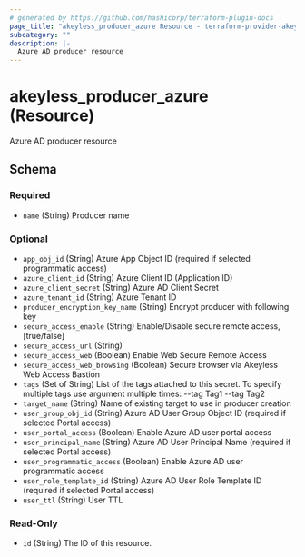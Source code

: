 ```yaml
---
# generated by https://github.com/hashicorp/terraform-plugin-docs
page_title: "akeyless_producer_azure Resource - terraform-provider-akeyless"
subcategory: ""
description: |-
  Azure AD producer resource
---
```


# akeyless_producer_azure (Resource)

Azure AD producer resource



<!-- schema generated by tfplugindocs -->
## Schema

### Required

- `name` (String) Producer name

### Optional

- `app_obj_id` (String) Azure App Object ID (required if selected programmatic access)
- `azure_client_id` (String) Azure Client ID (Application ID)
- `azure_client_secret` (String) Azure AD Client Secret
- `azure_tenant_id` (String) Azure Tenant ID
- `producer_encryption_key_name` (String) Encrypt producer with following key
- `secure_access_enable` (String) Enable/Disable secure remote access, [true/false]
- `secure_access_url` (String)
- `secure_access_web` (Boolean) Enable Web Secure Remote Access
- `secure_access_web_browsing` (Boolean) Secure browser via Akeyless Web Access Bastion
- `tags` (Set of String) List of the tags attached to this secret. To specify multiple tags use argument multiple times: --tag Tag1 --tag Tag2
- `target_name` (String) Name of existing target to use in producer creation
- `user_group_obj_id` (String) Azure AD User Group Object ID (required if selected Portal access)
- `user_portal_access` (Boolean) Enable Azure AD user portal access
- `user_principal_name` (String) Azure AD User Principal Name (required if selected Portal access)
- `user_programmatic_access` (Boolean) Enable Azure AD user programmatic access
- `user_role_template_id` (String) Azure AD User Role Template ID (required if selected Portal access)
- `user_ttl` (String) User TTL

### Read-Only

- `id` (String) The ID of this resource.


